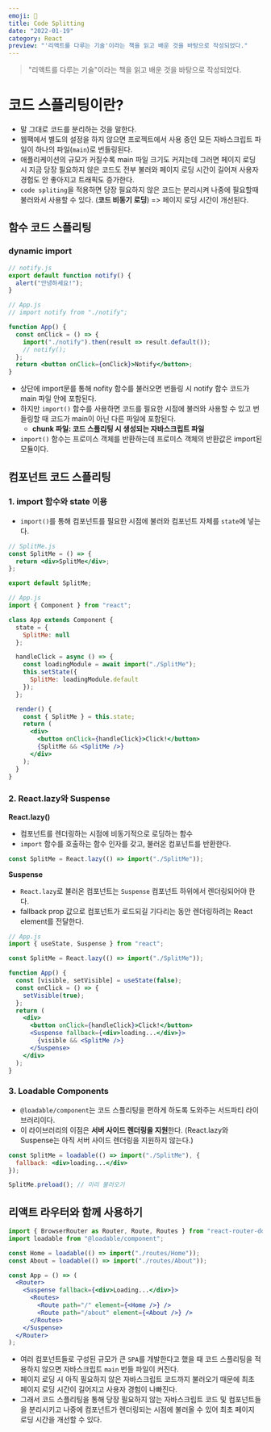 ```yaml
---
emoji: 🧩
title: Code Splitting
date: "2022-01-19"
category: React
preview: "'리액트를 다루는 기술'이라는 책을 읽고 배운 것을 바탕으로 작성되었다."
---
```


> "리액트를 다루는 기술"이라는 책을 읽고 배운 것을 바탕으로 작성되었다.

# 코드 스플리팅이란?

- 말 그대로 코드를 분리하는 것을 말한다.
- 웹팩에서 별도의 설정을 하지 않으면 프로젝트에서 사용 중인 모든 자바스크립트 파일이 하나의 파일(`main`)로 번들링된다.
- 애플리케이션의 규모가 커질수록 main 파일 크기도 커지는데 그러면 페이지 로딩 시 지금 당장 필요하지 않은 코드도 전부 불러와 페이지 로딩 시간이 길어져 사용자 경험도 안 좋아지고 트래픽도 증가한다.
- `code spliting`을 적용하면 당장 필요하지 않은 코드는 분리시켜 나중에 필요할때 불러와서 사용할 수 있다. (**코드 비동기 로딩**) => 페이지 로딩 시간이 개선된다.

## 함수 코드 스플리팅

### dynamic import

```javascript
// notify.js
export default function notify() {
  alert("안녕하세요!");
}
```

```jsx
// App.js
// import notify from "./notify";

function App() {
  const onClick = () => {
    import("./notify").then(result => result.default());
    // notify();
  };
  return <button onClick={onClick}>Notify</button>;
}
```

- 상단에 import문를 통해 nofity 함수를 불러오면 번들링 시 notify 함수 코드가 main 파일 안에 포함된다.
- 하지만 `import()` 함수를 사용하면 코드를 필요한 시점에 불러와 사용할 수 있고 번들링할 때 코드가 main이 아닌 다른 파일에 포함된다.
  - **chunk 파일: 코드 스플리팅 시 생성되는 자바스크립트 파일**
- `import()` 함수는 프로미스 객체를 반환하는데 프로미스 객체의 반환값은 import된 모듈이다.

## 컴포넌트 코드 스플리팅

### 1. import 함수와 state 이용

- `import()`를 통해 컴포넌트를 필요한 시점에 불러와 컴포넌트 자체를 `state`에 넣는다.

```jsx
// SplitMe.js
const SplitMe = () => {
  return <div>SplitMe</div>;
};

export default SplitMe;
```

```jsx
// App.js
import { Component } from "react";

class App extends Component {
  state = {
    SplitMe: null
  };

  handleClick = async () => {
    const loadingModule = await import("./SplitMe");
    this.setState({
      SplitMe: loadingModule.default
    });
  };

  render() {
    const { SplitMe } = this.state;
    return (
      <div>
        <button onClick={handleClick}>Click!</button>
        {SplitMe && <SplitMe />}
      </div>
    );
  }
}
```

### 2. React.lazy와 Suspense

**React.lazy()**

- 컴포넌트를 렌더링하는 시점에 비동기적으로 로딩하는 함수
- `import` 함수를 호출하는 함수 인자를 갖고, 불러온 컴포넌트를 반환한다.

```jsx
const SplitMe = React.lazy(() => import("./SplitMe"));
```

**Suspense**

- `React.lazy`로 불러온 컴포넌트는 `Suspense` 컴포넌트 하위에서 렌더링되어야 한다.
- fallback prop 값으로 컴포넌트가 로드되길 기다리는 동안 렌더링하려는 React element를 전달한다.

```jsx
// App.js
import { useState, Suspense } from "react";

const SplitMe = React.lazy(() => import("./SplitMe"));

function App() {
  const [visible, setVisible] = useState(false);
  const onClick = () => {
    setVisible(true);
  };
  return (
    <div>
      <button onClick={handleClick}>Click!</button>
      <Suspense fallback={<div>loading...</div>}>
        {visible && <SplitMe />}
      </Suspense>
    </div>
  );
}
```

### 3. Loadable Components

- `@loadable/component`는 코드 스플리팅을 편하게 하도록 도와주는 서드파티 라이브러리이다.
- 이 라이브러리의 이점은 **서버 사이드 렌더링을 지원**한다. (React.lazy와 Suspense는 아직 서버 사이드 렌더링을 지원하지 않는다.)

```jsx
const SplitMe = loadable(() => import("./SplitMe"), {
  fallback: <div>loading...</div>
});

SplitMe.preload(); // 미리 불러오기
```

## 리액트 라우터와 함께 사용하기

```jsx
import { BrowserRouter as Router, Route, Routes } from "react-router-dom";
import loadable from "@loadable/component";

const Home = loadable(() => import("./routes/Home"));
const About = loadable(() => import("./routes/About"));

const App = () => (
  <Router>
    <Suspense fallback={<div>Loading...</div>}>
      <Routes>
        <Route path="/" element={<Home />} />
        <Route path="/about" element={<About />} />
      </Routes>
    </Suspense>
  </Router>
);
```

- 여러 컴포넌트들로 구성된 규모가 큰 `SPA`를 개발한다고 했을 때 코드 스플리팅을 적용하지 않으면 자바스크립트 `main` 번들 파일이 커진다.
- 페이지 로딩 시 아직 필요하지 않은 자바스크립트 코드까지 불러오기 때문에 최초 페이지 로딩 시간이 길어지고 사용자 경험이 나빠진다.
- 그래서 코드 스플리팅을 통해 당장 필요하지 않는 자바스크립트 코드 및 컴포넌트들을 분리시키고 나중에 컴포넌트가 렌더링되는 시점에 불러올 수 있어 최초 페이지 로딩 시간을 개선할 수 있다.
